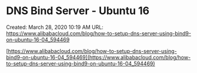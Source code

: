 # DNS Bind Server - Ubuntu 16

Created: March 28, 2020 10:19 AM
URL: https://www.alibabacloud.com/blog/how-to-setup-dns-server-using-bind9-on-ubuntu-16-04_594469

[https://www.alibabacloud.com/blog/how-to-setup-dns-server-using-bind9-on-ubuntu-16-04_594469](https://www.alibabacloud.com/blog/how-to-setup-dns-server-using-bind9-on-ubuntu-16-04_594469)
